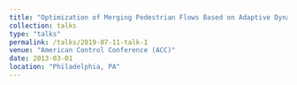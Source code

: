 ```yaml
---
title: "Optimization of Merging Pedestrian Flows Based on Adaptive Dynamic Programming"
collection: talks
type: "talks"
permalink: /talks/2019-07-11-talk-1
venue: "American Control Conference (ACC)"
date: 2013-03-01
location: "Philadelphia, PA"
---
```


